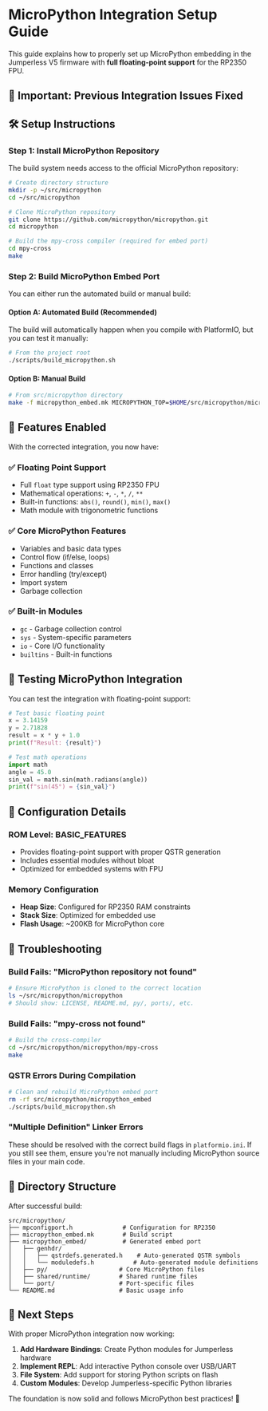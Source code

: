 # MicroPython Integration Setup Guide

This guide explains how to properly set up MicroPython embedding in the Jumperless V5 firmware with **full floating-point support** for the RP2350 FPU.

## 🚨 Important: Previous Integration Issues Fixed

## 🛠️ Setup Instructions

### Step 1: Install MicroPython Repository

The build system needs access to the official MicroPython repository:

```bash
# Create directory structure
mkdir -p ~/src/micropython
cd ~/src/micropython

# Clone MicroPython repository
git clone https://github.com/micropython/micropython.git
cd micropython

# Build the mpy-cross compiler (required for embed port)
cd mpy-cross
make
```

### Step 2: Build MicroPython Embed Port

You can either run the automated build or manual build:

#### Option A: Automated Build (Recommended)
The build will automatically happen when you compile with PlatformIO, but you can test it manually:

```bash
# From the project root
./scripts/build_micropython.sh
```

#### Option B: Manual Build
```bash
# From src/micropython directory
make -f micropython_embed.mk MICROPYTHON_TOP=$HOME/src/micropython/micropython
```

## 🎯 Features Enabled

With the corrected integration, you now have:

### ✅ **Floating Point Support**
- Full `float` type support using RP2350 FPU
- Mathematical operations: `+`, `-`, `*`, `/`, `**`
- Built-in functions: `abs()`, `round()`, `min()`, `max()`
- Math module with trigonometric functions

### ✅ **Core MicroPython Features**
- Variables and basic data types
- Control flow (if/else, loops)  
- Functions and classes
- Error handling (try/except)
- Import system
- Garbage collection

### ✅ **Built-in Modules**
- `gc` - Garbage collection control
- `sys` - System-specific parameters  
- `io` - Core I/O functionality
- `builtins` - Built-in functions

## 🧪 Testing MicroPython Integration

You can test the integration with floating-point support:

```python
# Test basic floating point
x = 3.14159
y = 2.71828
result = x * y + 1.0
print(f"Result: {result}")

# Test math operations
import math
angle = 45.0
sin_val = math.sin(math.radians(angle))
print(f"sin(45°) = {sin_val}")
```

## 🔧 Configuration Details

### ROM Level: BASIC_FEATURES
- Provides floating-point support with proper QSTR generation
- Includes essential modules without bloat
- Optimized for embedded systems with FPU

### Memory Configuration
- **Heap Size**: Configured for RP2350 RAM constraints
- **Stack Size**: Optimized for embedded use
- **Flash Usage**: ~200KB for MicroPython core

## 🐛 Troubleshooting

### Build Fails: "MicroPython repository not found"
```bash
# Ensure MicroPython is cloned to the correct location
ls ~/src/micropython/micropython
# Should show: LICENSE, README.md, py/, ports/, etc.
```

### Build Fails: "mpy-cross not found" 
```bash
# Build the cross-compiler
cd ~/src/micropython/micropython/mpy-cross
make
```

### QSTR Errors During Compilation
```bash
# Clean and rebuild MicroPython embed port
rm -rf src/micropython/micropython_embed
./scripts/build_micropython.sh
```

### "Multiple Definition" Linker Errors
These should be resolved with the correct build flags in `platformio.ini`. If you still see them, ensure you're not manually including MicroPython source files in your main code.

## 📁 Directory Structure

After successful build:
```
src/micropython/
├── mpconfigport.h              # Configuration for RP2350
├── micropython_embed.mk        # Build script  
├── micropython_embed/          # Generated embed port
│   ├── genhdr/
│   │   ├── qstrdefs.generated.h    # Auto-generated QSTR symbols
│   │   └── moduledefs.h           # Auto-generated module definitions
│   ├── py/                    # Core MicroPython files
│   ├── shared/runtime/        # Shared runtime files
│   └── port/                  # Port-specific files
└── README.md                  # Basic usage info
```

## 🚀 Next Steps

With proper MicroPython integration now working:

1. **Add Hardware Bindings**: Create Python modules for Jumperless hardware
2. **Implement REPL**: Add interactive Python console over USB/UART
3. **File System**: Add support for storing Python scripts on flash
4. **Custom Modules**: Develop Jumperless-specific Python libraries

The foundation is now solid and follows MicroPython best practices! 🎉 